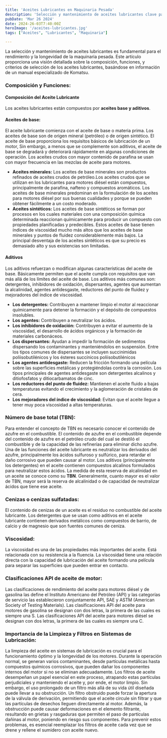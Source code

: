 ```yaml
---
title: 'Aceites Lubricantes en Maquinaria Pesada'
description: 'Selección y mantenimiento de aceites lubricantes clave para maquinaria pesada. Incluye aceites base, aditivos y TBN para optimizar rendimiento y proteger contra corrosión.'
pubDate: 'Mar 26 2024'
date: 2024-26-03T7:40:00Z
heroImage: '/aceites-lubricantes.jpg'
tags: ["Aceites", "Lubricantes", "Maquinaria"]

---
```


La selección y mantenimiento de aceites lubricantes es fundamental para el rendimiento y la longevidad de la maquinaria pesada. Este artículo proporciona una visión detallada sobre la composición, funciones, y criterios de selección de los aceites lubricantes, basándose en información de un manual especializado de Komatsu.

### Composición y Funciones:
#### Composición del Aceite Lubricante
Los aceites lubricantes están compuestos por **aceites base y aditivos**.
#### Aceites de base:
El aceite lubricante comienza con el aceite de base o materia prima. Los aceites de base son de origen mineral (petróleo) o de origen sintético. El aceite de base proporciona los requisitos básicos de lubricación de un motor, Sin embargo, a menos que se complemente son aditivos, el aceite de base se degradará y deteriorará rápidamente en algunas condiciones de operación. Los aceites crudos con mayor contenido de parafina se usan con mayor frecuencia en las mezclas de aceite para motores.
- **Aceites minerales:** Los aceites de base minerales son productos refinados de aceites crudos de petróleo.Los aceites crudos que se utilizan en los lubricantes para motores diésel están compuestos, principalmente de parafina, nafteno y compuestos aromáticos. Los aceites de base minerales predominan en la formulación de los aceites
para motores diésel por sus buenas cualidades y porque se pueden obtener
fácilmente a un costo moderado.
- **Aceites sintéticos:** Los aceites de base sintéticos se forman por procesos en los cuales materiales con una composición química determinada reaccionan químicamente para producir un compuesto con propiedades planificadas y predecibles. Estos aceites de base tienen índices de viscosidad mucho más altos que los aceites de base minerales y puntos de fluidez considerablemente más bajos. La principal desventaja de los aceites sintéticos es que su precio es demasiado alto y sus existencias son limitadas.
#### Aditivos
Los aditivos refuerzan o modifican algunas características del aceite de base. Básicamente permiten que el aceite cumpla con requisitos que van más allá de los límites del aceite de base.
Los aditivos más comunes son: detergentes, inhibidores de oxidación, dispersantes, agentes que aumentan la alcalinidad, agentes antidesgaste, reductores del punto de fluidez y mejoradores del índice de viscosidad.
- **Los detergentes:** Contribuyen a mantener limpio el motor al reaccionar químicamente para detener la formación y el depósito de compuestos insolubles.
- **Los agentes:** Contribuyen a neutralizar los ácidos.
- **Los inhibidores de oxidación:** Contribuyen a evitar el aumento de la viscosidad, el desarrollo de ácidos orgánicos y la formación de materiales carbonáceos.
- **Los dispersantes:** Ayudan a impedir la formación de sedimentos dispersando los contaminantes y manteniéndolos en suspensión. Entre los tipos comunes de dispersantes se incluyen succinimidas poliisobutilénicos y los ésteres succínicos poliisobutilénicos
- **Los agentes antidesgaste:** Reducen la fricción formando una película sobre las superficies metálicas y protegiéndolas contra la corrosión. Los tipos principales de agentes antidesgaste son detergentes alcalinos y ditiofosfatos y ditiocarbamatos de cinc.
- **Los reductores del punto de fluidez:** Mantienen el aceite fluido a bajas temperaturas evitando el crecimiento y la aglomeración de cristales de cera.
- **Los mejoradores del índice de viscosidad:** Evitan que el aceite llegue a tener muy poca viscosidad a altas temperaturas.

### Número de base total (TBN):
Para entender el concepto de TBN es necesario conocer el contenido de azufre en el combustible. El contenido de azufre en el combustible depende del contenido de azufre en el petróleo crudo del cual se destiló el combustible y de la capacidad de las refinerías para eliminar dicho azufre. Una de las funciones del aceite lubricante es neutralizar los derivados del azufre, principalmente los ácidos sulfuroso y sulfúrico, para retardar el daño corrosivo que pueden causar al motor. Los aditivos (principalmente los detergentes) en el aceite contienen compuestos alcalinos formulados para neutralizar estos ácidos. La medida de esta reserva de alcalinidad en un aceite se conoce como su **TBN**. Generalmente, cuanto mayor es el valor de TBN, mayor será la reserva de alcalinidad o de capacidad de neutralizar ácidos que tiene ese aceite.

### Cenizas o cenizas sulfatadas:
El contenido de cenizas de un aceite es el residuo no combustible del aceite lubricante. Los detergentes que se usan como aditivos en el aceite lubricante contienen derivados metálicos como compuestos de barrio, de calcio y de magnesio que son fuentes comunes de ceniza.
### Viscosidad:
La viscosidad es una de las propiedades más importantes del aceite. Está relacionada con su resistencia a la fluencia. La viscosidad tiene una relación directa con la capacidad de lubricación del aceite formando una película para separar las superficies que pueden entrar en contacto.
### Clasificaciones API de aceite de motor:
Las clasificaciones de rendimiento del aceite para motores diésel y de gasolina las define el Instituto Americano del Petróleo (API) y las categorías de servicio las establecieron conjuntamente API, SAE y ASTM (American Society of Testing Materials). Las clasificaciones API del aceite para motores de gasolina se designan con dos letras, la primera de las cuales es siempre una S. Las clasificaciones API del aceite para motores diésel se designan con dos letras, la primera de las cuales es siempre una C.
### Importancia de la Limpieza y Filtros en Sistemas de Lubricación:
La limpieza del aceite en sistemas de lubricación es crucial para el funcionamiento óptimo y la longevidad de los motores. Durante la operación normal, se generan varios contaminantes, desde partículas metálicas hasta compuestos químicos corrosivos, que pueden dañar los componentes internos del motor si no se eliminan adecuadamente. Los filtros de aceite desempeñan un papel esencial en este proceso, atrapando estas partículas perjudiciales y manteniendo el aceite y, por ende, el motor limpio.
Sin embargo, el uso prolongado de un filtro más allá de su vida útil diseñada puede llevar a su obstrucción. Un filtro obstruido puede forzar la apertura de la válvula de derivación, permitiendo que el aceite circule sin filtrar y que las partículas de desechos lleguen directamente al motor. Además, la obstrucción puede causar deformaciones en el elemento filtrante, resultando en grietas y rasgaduras que permiten el paso de partículas dañinas al motor, poniendo en riesgo sus componentes. Para prevenir estos problemas, es esencial reemplazar los filtros de aceite cada vez que se drene y rellene el sumidero con aceite nuevo. 
